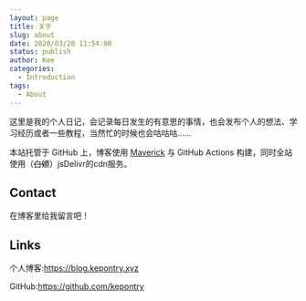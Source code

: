```yaml
---
layout: page
title: 关于
slug: about
date: 2020/03/20 11:54:00
status: publish
author: Kee
categories: 
  - Introduction
tags: 
  - About
---
```


这里是我的个人日记，会记录每日发生的有意思的事情，也会发布个人的想法、学习经历或者一些教程，当然忙的时候也会咕咕咕……

本站托管于 GitHub 上，博客使用 [Maverick](https://github.com/AlanDecode/Maverick) 与 GitHub Actions 构建，同时全站使用（~~白嫖~~）jsDelivr的cdn服务。

## Contact

在博客里给我留言吧！

## Links

个人博客:https://blog.kepontry.xyz

GitHub:https://github.com/kepontry